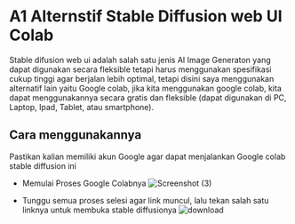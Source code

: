 # A1 Alternstif Stable Diffusion web UI Colab
Stable difusion web ui adalah salah satu jenis AI Image Generaton yang dapat digunakan secara fleksible tetapi harus menggunakan spesifikasi cukup tinggi agar berjalan lebih optimal, tetapi disini saya menggunakan alternatif lain yaitu Google colab, jika kita menggunakan google colab, kita dapat menggunakannya secara gratis dan fleksible (dapat digunakan di PC, Laptop, Ipad, Tablet, atau smartphone).

## Cara menggunakannya
Pastikan kalian memiliki akun Google agar dapat menjalankan Google colab stable diffusion ini
- Memulai Proses Google Colabnya
![Screenshot (3)](https://github.com/user-attachments/assets/65f75ff3-8c19-4d78-8a54-01a711f7f62f)

- Tunggu semua proses selesi agar link muncul, lalu tekan salah satu linknya untuk membuka stable diffusionya
![download](https://github.com/user-attachments/assets/5e6cf2cf-a044-4a9d-9e58-45f9e0e10a27)

